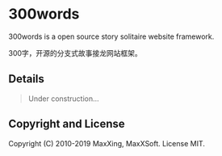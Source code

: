 # 300words

300words is a open source story solitaire website framework.

300字，开源的分支式故事接龙网站框架。

## Details

> Under construction...

## Copyright and License

Copyright (C) 2010-2019 MaxXing, MaxXSoft. License MIT.
